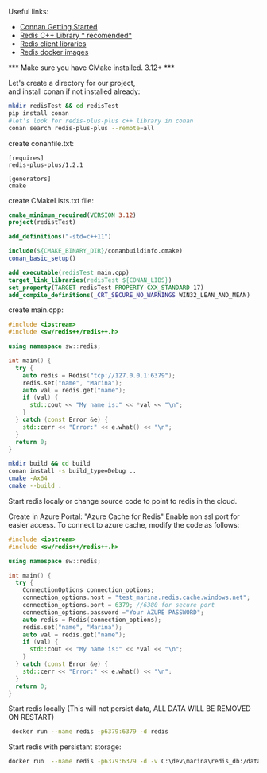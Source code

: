 Useful links:   
* [Connan Getting Started](https://docs.conan.io/en/latest/getting_started.html)   
* [Redis C++ Library * recomended*](https://github.com/sewenew/redis-plus-plus)   
* [Redis client libraries](https://redis.io/clients)   
* [Redis docker images](https://hub.docker.com/_/redis/)

*** Make sure you have CMake installed. 3.12+ ***

Let's create a directory for our project,   
and install conan if not installed already:
```bash
mkdir redisTest && cd redisTest
pip install conan
#let's look for redis-plus-plus c++ library in conan
conan search redis-plus-plus --remote=all 
```

create conanfile.txt:

```
[requires]
redis-plus-plus/1.2.1

[generators]
cmake
```

create CMakeLists.txt file:
```cmake
cmake_minimum_required(VERSION 3.12)
project(redistTest)

add_definitions("-std=c++11")

include(${CMAKE_BINARY_DIR}/conanbuildinfo.cmake)
conan_basic_setup()

add_executable(redisTest main.cpp)
target_link_libraries(redisTest ${CONAN_LIBS})
set_property(TARGET redisTest PROPERTY CXX_STANDARD 17)
add_compile_definitions(_CRT_SECURE_NO_WARNINGS WIN32_LEAN_AND_MEAN)
```

create main.cpp:
```c++
#include <iostream>
#include <sw/redis++/redis++.h>

using namespace sw::redis;

int main() {
  try {
    auto redis = Redis("tcp://127.0.0.1:6379");
    redis.set("name", "Marina");
    auto val = redis.get("name");
    if (val) {
      std::cout << "My name is:" << *val << "\n";
    }
  } catch (const Error &e) {
    std::cerr << "Error:" << e.what() << "\n";
  }
  return 0;
}
```

```bash
mkdir build && cd build
conan install -s build_type=Debug ..
cmake -Ax64
cmake --build .
```
Start redis localy or change source code to point to redis in the cloud.

Create in Azure Portal: "Azure Cache for Redis" Enable non ssl port for easier access.
To connect to azure cache, modify the code as follows:
```c++
#include <iostream>
#include <sw/redis++/redis++.h>

using namespace sw::redis;

int main() {
  try {
    ConnectionOptions connection_options;
    connection_options.host = "test_marina.redis.cache.windows.net";
    connection_options.port = 6379; //6380 for secure port
    connection_options.password ="Your AZURE PASSWORD";
    auto redis = Redis(connection_options);
    redis.set("name", "Marina");
    auto val = redis.get("name");
    if (val) {
      std::cout << "My name is:" << *val << "\n";
    }
  } catch (const Error &e) {
    std::cerr << "Error:" << e.what() << "\n";
  }
  return 0;
}
```

Start redis locally (This will not persist data, ALL DATA WILL BE REMOVED ON RESTART)
```bash
 docker run --name redis -p6379:6379 -d redis
 ```

 Start redis with persistant storage:
 ```bash
docker run  --name redis -p6379:6379 -d -v C:\dev\marina\redis_db:/data redis --appendonly yes  
 ```

